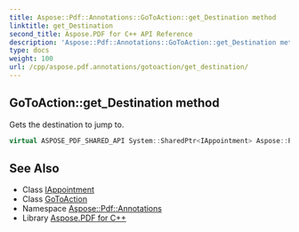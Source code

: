 ```yaml
---
title: Aspose::Pdf::Annotations::GoToAction::get_Destination method
linktitle: get_Destination
second_title: Aspose.PDF for C++ API Reference
description: 'Aspose::Pdf::Annotations::GoToAction::get_Destination method. Gets the destination to jump to in C++.'
type: docs
weight: 100
url: /cpp/aspose.pdf.annotations/gotoaction/get_destination/
---
```

## GoToAction::get_Destination method


Gets the destination to jump to.

```cpp
virtual ASPOSE_PDF_SHARED_API System::SharedPtr<IAppointment> Aspose::Pdf::Annotations::GoToAction::get_Destination()
```

## See Also

* Class [IAppointment](../../iappointment/)
* Class [GoToAction](../)
* Namespace [Aspose::Pdf::Annotations](../../)
* Library [Aspose.PDF for C++](../../../)
